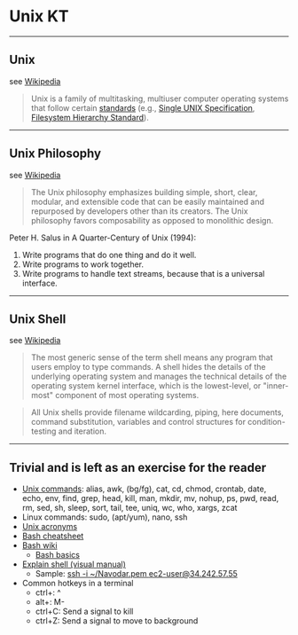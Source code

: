 # Unix KT

----
## Unix
see [Wikipedia](https://en.wikipedia.org/wiki/Unix)

> Unix is a family of multitasking, multiuser computer operating systems that follow certain [standards](https://en.wikipedia.org/wiki/Unix#Standards) (e.g., [Single UNIX Specification](https://en.wikipedia.org/wiki/List_of_Unix_commands), [Filesystem Hierarchy Standard](https://en.wikipedia.org/wiki/Filesystem_Hierarchy_Standard)).

----
## Unix Philosophy
see [Wikipedia](https://en.wikipedia.org/wiki/Unix_philosophy)

> The Unix philosophy emphasizes building simple, short, clear, modular, and extensible code that can be easily maintained and repurposed by developers other than its creators. The Unix philosophy favors composability as opposed to monolithic design.

Peter H. Salus in A Quarter-Century of Unix (1994):

1. Write programs that do one thing and do it well.
2. Write programs to work together.
3. Write programs to handle text streams, because that is a universal interface.

----
## Unix Shell
see [Wikipedia](https://en.wikipedia.org/wiki/Unix_shell)

> The most generic sense of the term shell means any program that users employ to type commands. A shell hides the details of the underlying operating system and manages the technical details of the operating system kernel interface, which is the lowest-level, or "inner-most" component of most operating systems.

> All Unix shells provide filename wildcarding, piping, here documents, command substitution, variables and control structures for condition-testing and iteration.


----
## Trivial and is left as an exercise for the reader

- [Unix commands](https://en.wikipedia.org/wiki/List_of_Unix_commands): alias, awk, (bg/fg), cat, cd, chmod, crontab, date, echo, env, find, grep, head, kill, man, mkdir, mv, nohup, ps, pwd, read, rm, sed, sh, sleep, sort, tail, tee, uniq, wc, who, xargs, zcat
- Linux commands: sudo, (apt/yum), nano, ssh
- [Unix acronyms](http://roesler-ac.de/wolfram/acro/all.htm)
- [Bash cheatsheet](https://devhints.io/bash)
- [Bash wiki](https://wiki.bash-hackers.org)
  - [Bash basics](https://wiki.bash-hackers.org/scripting/basics)
- [Explain shell (visual manual)](https://explainshell.com/)
  - Sample: [ssh -i ~/Navodar.pem ec2-user@34.242.57.55](https://explainshell.com/explain?cmd=ssh+-i+%7E%2FNavodar.pem+ec2-user%4034.242.57.55)
- Common hotkeys in a terminal
  - ctrl+<KEY>: ^<KEY>
  - alt+<KEY>: M-<KEY>
  - ctrl+C: Send a signal to kill
  - ctrl+Z: Send a signal to move to background
